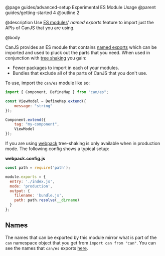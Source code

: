 @page guides/advanced-setup Experimental ES Module Usage
@parent guides/getting-started 4
@outline 2

@description Use [ES modules](http://exploringjs.com/es6/ch_modules.html)' *named exports* feature to import just the APIs of CanJS that you are using.

@body

CanJS provides an ES module that contains [named exports](https://developer.mozilla.org/en-US/docs/Web/JavaScript/Reference/Statements/export#Using_named_exports) which can be imported and used to pluck out the parts that you need. When used in conjunction with [tree shaking](http://exploringjs.com/es6/ch_modules.html#_benefit-dead-code-elimination-during-bundling) you gain:

* Fewer packages to import in each of your modules.
* Bundles that exclude all of the parts of CanJS that you don't use.

To use, import the `can/es` module like so:

```js
import { Component, DefineMap } from "can/es";

const ViewModel = DefineMap.extend({
	message: "string"
});

Component.extend({
	tag: "my-component",
	ViewModel
});
```

If you are using [webpack](https://webpack.js.org/guides/tree-shaking/#src/components/Sidebar/Sidebar.jsx) tree-shaking is only available when in production mode. The following config shows a typical setup:

__webpack.config.js__

```js
const path = require('path');

module.exports = {
  entry: './index.js',
  mode: 'production',
  output: {
    filename: 'bundle.js',
    path: path.resolve(__dirname)
  }
};
```

## Names

The names that can be exported by this module mirror what is part of the `can` namespace object that you get from `import can from "can"`. You can see the names that `can/es` exports [here](https://github.com/canjs/canjs/blob/master/es.js).

